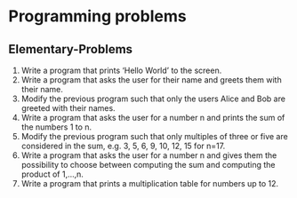 # Programming problems

## Elementary-Problems
1. Write a program that prints ‘Hello World’ to the screen.
2. Write a program that asks the user for their name and greets them with their name.
3. Modify the previous program such that only the users Alice and Bob are greeted with their names.
4. Write a program that asks the user for a number n and prints the sum of the numbers 1 to n.
5. Modify the previous program such that only multiples of three or five are considered in the sum, e.g. 3, 5, 6, 9, 10, 12, 15 for n=17.
6. Write a program that asks the user for a number n and gives them the possibility to choose between computing the sum and computing the      product of 1,…,n.
7. Write a program that prints a multiplication table for numbers up to 12.
